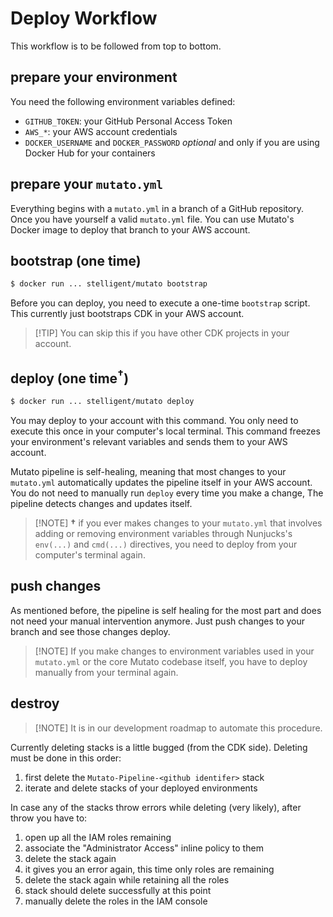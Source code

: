 # Deploy Workflow

This workflow is to be followed from top to bottom.

## prepare your environment

You need the following environment variables defined:

- `GITHUB_TOKEN`: your GitHub Personal Access Token
- `AWS_*`: your AWS account credentials
- `DOCKER_USERNAME` and `DOCKER_PASSWORD` _optional_ and only if you are using
  Docker Hub for your containers

## prepare your `mutato.yml`

Everything begins with a `mutato.yml` in a branch of a GitHub repository. Once
you have yourself a valid `mutato.yml` file. You can use Mutato's Docker image
to deploy that branch to your AWS account.

## bootstrap (one time)

```bash
$ docker run ... stelligent/mutato bootstrap
```

Before you can deploy, you need to execute a one-time `bootstrap` script. This
currently just bootstraps CDK in your AWS account.

> [!TIP] You can skip this if you have other CDK projects in your account.

## deploy (one time<sup>†</sup>)

```bash
$ docker run ... stelligent/mutato deploy
```

You may deploy to your account with this command. You only need to execute this
once in your computer's local terminal. This command freezes your environment's
relevant variables and sends them to your AWS account.

Mutato pipeline is self-healing, meaning that most changes to your `mutato.yml`
automatically updates the pipeline itself in your AWS account. You do not need
to manually run `deploy` every time you make a change, The pipeline detects
changes and updates itself.

> [!NOTE] __†__  if you ever makes changes to your `mutato.yml` that involves
> adding or removing environment variables through Nunjucks's `env(...)` and
> `cmd(...)` directives, you need to deploy from your computer's terminal again.

## push changes

As mentioned before, the pipeline is self healing for the most part and does not
need your manual intervention anymore. Just push changes to your branch and see
those changes deploy.

> [!NOTE] If you make changes to environment variables used in your `mutato.yml`
or the core Mutato codebase itself, you have to deploy manually from your
terminal again.

## destroy

> [!NOTE] It is in our development roadmap to automate this procedure.

Currently deleting stacks is a little bugged (from the CDK side). Deleting must
be done in this order:

1. first delete the `Mutato-Pipeline-<github identifer>` stack
2. iterate and delete stacks of your deployed environments

In case any of the stacks throw errors while deleting (very likely), after throw
you have to:

1. open up all the IAM roles remaining
2. associate the "Administrator Access" inline policy to them
3. delete the stack again
4. it gives you an error again, this time only roles are remaining
5. delete the stack again while retaining all the roles
6. stack should delete successfully at this point
7. manually delete the roles in the IAM console
